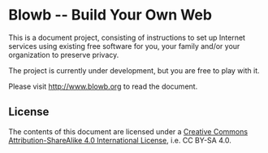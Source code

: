 # Blowb -- Build Your Own Web

This is a document project, consisting of instructions to set up Internet services using existing
free software for you, your family and/or your organization to preserve privacy.

The project is currently under development, but you are free to play with it.

Please visit http://www.blowb.org to read the document.

## License

The contents of this document are licensed under a
[Creative Commons Attribution-ShareAlike 4.0 International License][], i.e. CC BY-SA 4.0.


[Creative Commons Attribution-ShareAlike 4.0 International License]: http://creativecommons.org/licenses/by-sa/4.0/
